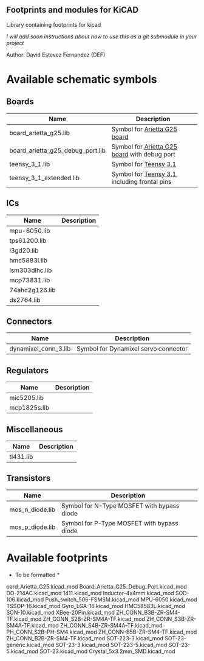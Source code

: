 Footprints and modules for KiCAD
--------------------------------------------------------------------------------
Library containing footprints for kicad

*I will add soon instructions about how to use this as a git submodule in your project*

Author: David Estevez Fernandez (DEF)

# Available schematic symbols #

## Boards ##
| Name | Description |
|------|-------------|
| board_arietta_g25.lib | Symbol for [Arietta G25 board](www.acmesystems.it/arietta) |
| board_arietta_g25_debug_port.lib | Symbol for [Arietta G25 board](www.acmesystems.it/arietta) with debug port |
| teensy_3_1.lib | Symbol for [Teensy 3.1](http://www.pjrc.com/teensy/teensy31.html) |
| teensy_3_1_extended.lib | Symbol for [Teensy 3.1](http://www.pjrc.com/teensy/teensy31.html), including frontal pins |

## ICs ##
| Name | Description |
|------|-------------|
| mpu-6050.lib | |
| tps61200.lib | |
| l3gd20.lib | |
| hmc5883l.lib | |
| lsm303dlhc.lib | |
| mcp73831.lib | |
| 74ahc2g126.lib | |
| ds2764.lib | |

## Connectors ##
| Name | Description |
|------|-------------|
| dynamixel_conn_3.lib | Symbol for Dynamixel servo connector |

## Regulators ##
| Name | Description |
|------|-------------|
| mic5205.lib |  |
| mcp1825s.lib |  |

## Miscellaneous ##
| Name | Description |
|------|-------------|
| tl431.lib | |

## Transistors ##
| Name | Description |
|------|-------------|
| mos_n_diode.lib | Symbol for N-Type MOSFET with bypass diode |
| mos_p_diode.lib | Symbol for P-Type MOSFET with bypass diode  |

# Available footprints #

* To be formatted *

oard_Arietta_G25.kicad_mod
Board_Arietta_G25_Debug_Port.kicad_mod
DO-214AC.kicad_mod
1411.kicad_mod
Inductor-4x4mm.kicad_mod
SOD-106.kicad_mod
Push_switch_506-FSMSM.kicad_mod
MPU-6050.kicad_mod
TSSOP-16.kicad_mod
Gyro_LGA-16.kicad_mod
HMC58583L.kicad_mod
SON-10.kicad_mod
XBee-20Pin.kicad_mod
ZH_CONN_B3B-ZR-SM4-TF.kicad_mod
ZH_CONN_S2B-ZR-SM4A-TF.kicad_mod
ZH_CONN_S3B-ZR-SM4A-TF.kicad_mod
ZH_CONN_S4B-ZR-SM4A-TF.kicad_mod
PH_CONN_S2B-PH-SM4.kicad_mod
ZH_CONN-B5B-ZR-SM4-TF.kicad_mod
ZH_CONN_B2B-ZR-SM4-TF.kicad_mod
SOT-223-3.kicad_mod
SOT-23-generic.kicad_mod
SOT-23-3.kicad_mod
SOT-223-5.kicad_mod
SOT-23-5.kicad_mod
SOT-23.kicad_mod
Crystal_5x3.2mm_SMD.kicad_mod

